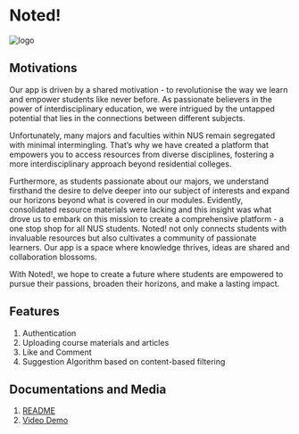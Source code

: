 # Noted!
![logo](https://github.com/yleeyilin/Noted-/assets/116061001/a017bd86-6054-450b-abd9-fb21a34e6654)


## Motivations
Our app is driven by a shared motivation - to revolutionise the way we learn and empower students like never before. As passionate believers in the power of interdisciplinary education, we were intrigued by the untapped potential that lies in the connections between different subjects. 

Unfortunately, many majors and faculties within NUS remain segregated with minimal intermingling. That’s why we have created a platform that empowers you to access resources from diverse disciplines, fostering a more interdisciplinary approach beyond residential colleges. 

Furthermore, as students passionate about our majors, we understand firsthand the desire to delve deeper into our subject of interests and expand our horizons beyond what is covered in our modules. Evidently, consolidated resource materials were lacking and this insight was what drove us to embark on this mission to create a comprehensive platform - a one stop shop for all NUS students. Noted! not only connects students with invaluable resources but also cultivates a community of passionate learners. Our app is a space where knowledge thrives, ideas are shared and collaboration blossoms. 

With Noted!, we hope to create a future where students are empowered to pursue their passions, broaden their horizons, and make a lasting impact. 

## Features 
1. Authentication
2. Uploading course materials and articles
3. Like and Comment
4. Suggestion Algorithm based on content-based filtering 

## Documentations and Media
1. [README](https://docs.google.com/document/d/1Dm4FV5TvqgDuntD1VnP5eDxeqwGpxRAVanMguZYWTus/edit?usp=sharing)
2. [Video Demo](https://drive.google.com/file/d/1UFlE2FsCX9Gt0xBfCzY6WYBkS-FN6A6F/view?usp=sharing)

